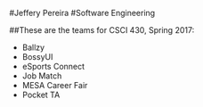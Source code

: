 #Jeffery Pereira
#Software Engineering

##These are the teams for CSCI 430, Spring 2017:

* Ballzy
* BossyUI
* eSports Connect
* Job Match
* MESA Career Fair
* Pocket TA
